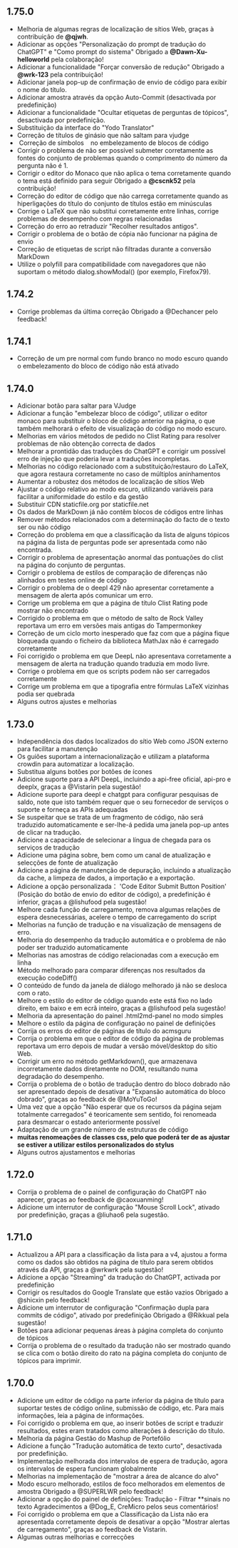 ## 1.75.0

- Melhoria de algumas regras de localização de sítios Web, graças à contribuição de **@qjwh**.
- Adicionar as opções "Personalização do prompt de tradução do ChatGPT" e "Como prompt do sistema" Obrigado a **@Dawn-Xu-helloworld** pela colaboração!
- Adicionar a funcionalidade "Forçar conversão de redução" Obrigado a **@wrk-123** pela contribuição!
- Adicionar janela pop-up de confirmação de envio de código para exibir o nome do título.
- Adicionar amostra através da opção Auto-Commit (desactivada por predefinição)
- Adicionar a funcionalidade "Ocultar etiquetas de perguntas de tópicos", desactivada por predefinição.
- Substituição da interface do "Yodo Translator"
- Correção de títulos de ginásio que não saltam para vjudge
- &nbsp;Correção de símbolos ` ` no embelezamento de blocos de código
- Corrigir o problema de não ser possível submeter corretamente as fontes do conjunto de problemas quando o comprimento do número da pergunta não é 1.
- Corrigir o editor do Monaco que não aplica o tema corretamente quando o tema está definido para seguir Obrigado a **@cscnk52** pela contribuição!
- Correção do editor de código que não carrega corretamente quando as hiperligações do título do conjunto de títulos estão em minúsculas
- Corrige o LaTeX que não substitui corretamente entre linhas, corrige problemas de desempenho com regras relacionadas
- Correção do erro ao retraduzir "Recolher resultados antigos".
- Corrigir o problema de o botão de cópia não funcionar na página de envio
- Correção de etiquetas de script não filtradas durante a conversão MarkDown
- Utilize o polyfill para compatibilidade com navegadores que não suportam o método dialog.showModal() (por exemplo, Firefox79).

## 1.74.2

- Corrige problemas da última correção Obrigado a @Dechancer pelo feedback!

## 1.74.1

- Correção de um pre normal com fundo branco no modo escuro quando o embelezamento do bloco de código não está ativado

## 1.74.0

- Adicionar botão para saltar para VJudge
- Adicionar a função "embelezar bloco de código", utilizar o editor monaco para substituir o bloco de código anterior na página, o que também melhorará o efeito de visualização do código no modo escuro.
- Melhorias em vários métodos de pedido no Clist Rating para resolver problemas de não obtenção correcta de dados
- Melhorar a prontidão das traduções do ChatGPT e corrigir um possível erro de injeção que poderia levar a traduções incompletas.
- Melhorias no código relacionado com a substituição/restauro do LaTeX, que agora restaura corretamente no caso de múltiplos aninhamentos
- Aumentar a robustez dos métodos de localização de sítios Web
- Ajustar o código relativo ao modo escuro, utilizando variáveis para facilitar a uniformidade do estilo e da gestão
- Substituir CDN staticfile.org por staticfile.net
- Os dados de MarkDown já não contêm blocos de códigos entre linhas
- Remover métodos relacionados com a determinação do facto de o texto ser ou não código
- Correção do problema em que a classificação da lista de alguns tópicos na página da lista de perguntas pode ser apresentada como não encontrada.
- Corrigir o problema de apresentação anormal das pontuações do clist na página do conjunto de perguntas.
- Corrigir o problema de estilos de comparação de diferenças não alinhados em testes online de código
- Corrigir o problema de o deepl 429 não apresentar corretamente a mensagem de alerta após comunicar um erro.
- Corrige um problema em que a página de título Clist Rating pode mostrar não encontrado
- Corrigido o problema em que o método de salto de Rock Valley reportava um erro em versões mais antigas do Tampermonkey
- Correção de um ciclo morto inesperado que faz com que a página fique bloqueada quando o ficheiro da biblioteca MathJax não é carregado corretamente
- Foi corrigido o problema em que DeepL não apresentava corretamente a mensagem de alerta na tradução quando traduzia em modo livre.
- Corrige o problema em que os scripts podem não ser carregados corretamente
- Corrige um problema em que a tipografia entre fórmulas LaTeX vizinhas podia ser quebrada
- Alguns outros ajustes e melhorias

## 1.73.0

- Independência dos dados localizados do sítio Web como JSON externo para facilitar a manutenção
- Os guiões suportam a internacionalização e utilizam a plataforma crowdin para automatizar a localização.
- Substitua alguns botões por botões de ícones
- Adicione suporte para a API DeepL, incluindo a api-free oficial, api-pro e deeplx, graças a @Vistarin pela sugestão!
- Adicione suporte para deepl e chatgpt para configurar pesquisas de saldo, note que isto também requer que o seu fornecedor de serviços o suporte e forneça as APIs adequadas
- Se suspeitar que se trata de um fragmento de código, não será traduzido automaticamente e ser-lhe-á pedida uma janela pop-up antes de clicar na tradução.
- Adicione a capacidade de selecionar a língua de chegada para os serviços de tradução
- Adicione uma página sobre, bem como um canal de atualização e selecções de fonte de atualização
- Adicione a página de manutenção de depuração, incluindo a atualização da cache, a limpeza de dados, a importação e a exportação.
- Adicione a opção personalizada： 'Code Editor Submit Button Position' (Posição do botão de envio do editor de código), a predefinição é inferior, graças a @lishufood pela sugestão!
- Melhore cada função de carregamento, remova algumas relações de espera desnecessárias, acelere o tempo de carregamento do script
- Melhorias na função de tradução e na visualização de mensagens de erro.
- Melhoria do desempenho da tradução automática e o problema de não poder ser traduzido automaticamente
- Melhorias nas amostras de código relacionadas com a execução em linha
- Método melhorado para comparar diferenças nos resultados da execução codeDiff()
- O conteúdo de fundo da janela de diálogo melhorado já não se desloca com o rato.
- Melhore o estilo do editor de código quando este está fixo no lado direito, em baixo e em ecrã inteiro, graças a @lishufood pela sugestão!
- Melhoria da apresentação do painel .html2md-panel no modo simples
- Melhore o estilo da página de configuração no painel de definições
- Corrija os erros do editor de páginas de título do acmsguru
- Corrija o problema em que o editor de código da página de problemas reportava um erro depois de mudar a versão móvel/desktop do sítio Web.
- Corrigir um erro no método getMarkdown(), que armazenava incorretamente dados diretamente no DOM, resultando numa degradação do desempenho.
- Corrija o problema de o botão de tradução dentro do bloco dobrado não ser apresentado depois de desativar a "Expansão automática do bloco dobrado", graças ao feedback de @MoYuToGo!
- Uma vez que a opção "Não esperar que os recursos da página sejam totalmente carregados" é teoricamente sem sentido, foi renomeada para desmarcar o estado anteriormente possível
- Adaptação de um grande número de estruturas de código
- **muitas renomeações de classes css, pelo que poderá ter de as ajustar se estiver a utilizar estilos personalizados do stylus**
- Alguns outros ajustamentos e melhorias

## 1.72.0

- Corrija o problema de o painel de configuração do ChatGPT não aparecer, graças ao feedback de @caoxuanming!
- Adicione um interrutor de configuração "Mouse Scroll Lock", ativado por predefinição, graças a @liuhao6 pela sugestão.

## 1.71.0

- Actualizou a API para a classificação da lista para a v4, ajustou a forma como os dados são obtidos na página de título para serem obtidos através da API, graças a @wrkwrk pela sugestão!
- Adicione a opção "Streaming" da tradução do ChatGPT, activada por predefinição
- Corrigir os resultados do Google Translate que estão vazios Obrigado a @shicxin pelo feedback!
- Adicione um interrutor de configuração "Confirmação dupla para commits de código", ativado por predefinição Obrigado a @Rikkual pela sugestão!
- Botões para adicionar pequenas áreas à página completa do conjunto de tópicos
- Corrija o problema de o resultado da tradução não ser mostrado quando se clica com o botão direito do rato na página completa do conjunto de tópicos para imprimir.

## 1.70.0

- Adicione um editor de código na parte inferior da página de título para suportar testes de código online, submissão de código, etc. Para mais informações, leia a página de informações.
- Foi corrigido o problema em que, ao inserir botões de script e traduzir resultados, estes eram tratados como alterações à descrição do título.
- Melhoria da página Gestão do Mashup de Portefólio
- Adicione a função "Tradução automática de texto curto", desactivada por predefinição.
- Implementação melhorada dos intervalos de espera de tradução, agora os intervalos de espera funcionam globalmente
- Melhorias na implementação de "mostrar a área de alcance do alvo"
- Modo escuro melhorado, estilos de foco melhorados em elementos de amostra Obrigado a @SUPERLWR pelo feedback!
- Adicionar a opção do painel de definições: Tradução - Filtrar \*\*sinais no texto Agradecimentos a @Dog_E, CreMicro pelos seus comentários!
- Foi corrigido o problema em que a Classificação da Lista não era apresentada corretamente depois de desativar a opção "Mostrar alertas de carregamento", graças ao feedback de Vistarin.
- Algumas outras melhorias e correcções

